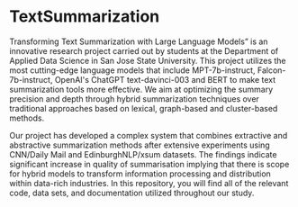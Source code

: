# TextSummarization

Transforming Text Summarization with Large Language Models” is an innovative research project carried out by students at the Department of Applied Data Science in San Jose State University. This project utilizes the most cutting-edge language models that include MPT-7b-instruct, Falcon-7b-instruct, OpenAI's ChatGPT text-davinci-003 and BERT to make text summarization tools more effective. We aim at optimizing the summary precision and depth through hybrid summarization techniques over traditional approaches based on lexical, graph-based and cluster-based methods.

Our project has developed a complex system that combines extractive and abstractive summarization methods after extensive experiments using CNN/Daily Mail and EdinburghNLP/xsum datasets. The findings indicate significant increase in quality of summarisation implying that there is scope for hybrid models to transform information processing and distribution within data-rich industries. In this repository, you will find all of the relevant code, data sets, and documentation utilized throughout our study.
